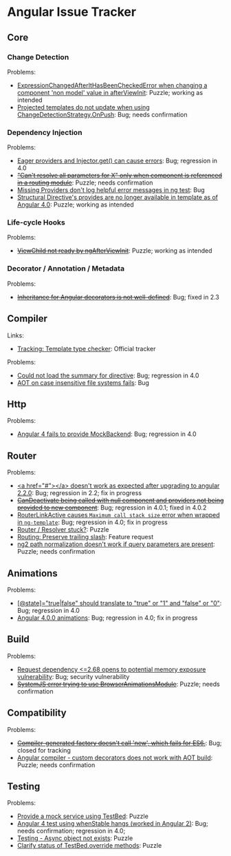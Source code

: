 # Angular Issue Tracker

## Core

### Change Detection

Problems:

+ [ExpressionChangedAfterItHasBeenCheckedError when changing a component 'non model' value in afterViewInit](https://github.com/angular/angular/issues/15464): Puzzle; working as intended
+ [Projected templates do not update when using ChangeDetectionStrategy.OnPush](https://github.com/angular/angular/issues/16012): Bug; needs confirmation

### Dependency Injection

Problems:

+ [Eager providers and Injector.get() can cause errors](https://github.com/angular/angular/issues/15501): Bug; regression in 4.0
+ ~~["Can't resolve all parameters for X" only when component is referenced in a routing module](https://github.com/angular/angular/issues/15627)~~: Puzzle; needs confirmation
+ [Missing Providers don't log helpful error messages in ng test](https://github.com/angular/angular/issues/15985): Bug
+ [Structural Directive's provides are no longer available in template as of Angular 4.0](https://github.com/angular/angular/issues/15998): Puzzle; working as intended

### Life-cycle Hooks

Problems:

+ ~~[ViewChild not ready by ngAfterViewInit](https://github.com/angular/angular/issues/15100)~~: Puzzle; working as intended

### Decorator / Annotation / Metadata

Problems:

+ ~~[Inheritance for Angular decorators is not well-defined](https://github.com/angular/angular/issues/11606)~~: Bug; fixed in 2.3

## Compiler

Links: 

+ [Tracking: Template type checker](https://github.com/angular/angular/issues/15988): Official tracker

Problems:

+ [Could not load the summary for directive](https://github.com/angular/angular/issues/15506): Bug; regression in 4.0
+ [AOT on case insensitive file systems fails](https://github.com/angular/angular/issues/15767): Bug

## Http

Problems:

+ [Angular 4 fails to provide MockBackend](https://github.com/angular/angular/issues/15521): Bug; regression in 4.0

## Router

Problems:

+ [&lt;a href="#"&gt;&lt;/a&gt; doesn't work as expected after upgrading to angular 2.2.0](https://github.com/angular/angular/issues/12945): Bug; regression in 2.2; fix in progress
+ ~~[CanDeactivate being called with null component and providers not being provided to new component](https://github.com/angular/angular/issues/15626)~~: Bug; regression in 4.0.1; fixed in 4.0.2
+ [RouterLinkActive causes `Maximum call stack size` error when wrapped in `ng-template`](https://github.com/angular/angular/issues/15825): Bug; regression in 4.0; fix in progress
+ [Router / Resolver stuck?](https://github.com/angular/angular/issues/15997): Puzzle
+ [Routing: Preserve trailing slash](https://github.com/angular/angular/issues/16051): Feature request
+ [ng2 path normalization doesn't work if query parameters are present](https://github.com/angular/angular/issues/16069): Puzzle; needs confirmation

## Animations

Problems:

+ [[@state]="true|false" should translate to "true" or "1" and "false" or "0"](https://github.com/angular/angular/issues/15433): Bug; regression in 4.0
+ [Angular 4.0.0 animations](https://github.com/angular/angular/issues/15507): Bug; regression in 4.0; fix in progress

## Build

Problems:

+ [Request dependency <=2.68 opens to potential memory exposure vulnerability](https://github.com/angular/angular/issues/10352): Bug; security vulnerability
+ ~~[SystemJS error trying to use BrowserAnimationsModule](https://github.com/angular/angular/issues/16027)~~: Puzzle; needs confirmation

## Compatibility

Problems:

+ ~~[Compiler-generated factory doesn't call 'new', which fails for ES6.](https://github.com/angular/angular/issues/14816)~~: Bug; closed for tracking
+ [Angular compiler - custom decorators does not work with AOT build](https://github.com/angular/angular/issues/16023): Puzzle; needs confirmation

## Testing

Problems:

+ [Provide a mock service using TestBed](https://github.com/angular/angular/issues/10727): Puzzle
+ [Angular 4 test using whenStable hangs (worked in Angular 2)](https://github.com/angular/angular/issues/15486): Bug; needs confirmation; regression in 4.0;
+ [Testing - Async object not exists](https://github.com/angular/angular/issues/15889): Puzzle
+ [Clarify status of TestBed.override<X> methods](https://github.com/angular/angular/issues/16026): Puzzle

